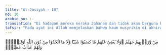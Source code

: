 ```yaml
---
title: "Al-Jasiyah - 10"
no: 10
arabic_no: ١٠
translation: "Di hadapan mereka neraka Jahanam dan tidak akan berguna bagi mereka sedikit pun apa yang telah mereka kerjakan, dan tidak pula (bermanfaat) apa yang mereka jadikan sebagai pelindung-pelindung (mereka) selain Allah. Dan mereka akan mendapat azab yang besar."
tafsir: "Pada ayat ini Allah menjelaskan bahwa kaum musyrikin di akhirat kelak akan berhadapan dengan neraka Jahanam yang telah disediakan untuk mereka, sebab mereka selalu bersikap sombong untuk menerima petunjuk yang disampaikan oleh Nabi Muhammad. Segala sesuatu yang mereka usahakan di dunia sedikit pun tidak dapat menyelamatkan mereka dari Jahanam, demikian pula apa yang mereka sembah selain Allah, tidak dapat memberikan perlindungan sedikit pun dan mereka akan memperoleh azab yang sangat besar."
---
```


مِنْ وَّرَاۤىِٕهِمْ جَهَنَّمُ ۚوَلَا يُغْنِيْ عَنْهُمْ مَّا كَسَبُوْا شَيْـًٔا وَّلَا مَا اتَّخَذُوْا مِنْ دُوْنِ اللّٰهِ اَوْلِيَاۤءَۚ وَلَهُمْ عَذَابٌ عَظِيْمٌۗ 
